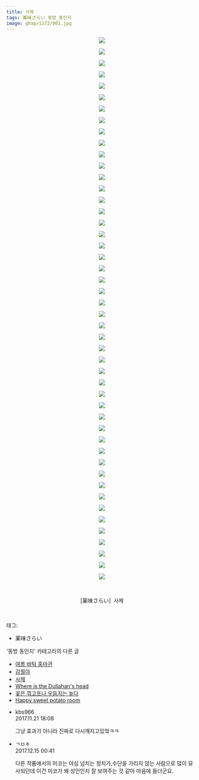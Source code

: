 ```yaml
---
title: 사제
tags: 薬味さらい 동방_동인지
image: ghap/1172/001.jpg
---
```

<div class="article">
<p style="text-align: center; clear: none; float: none;"><img src="{{ site.nasurl }}/ghap/1172/001.jpg"/></p>
<p style="text-align: center; clear: none; float: none;"><img src="{{ site.nasurl }}/ghap/1172/002.jpg"/></p>
<p style="text-align: center; clear: none; float: none;"><img src="{{ site.nasurl }}/ghap/1172/003.jpg"/></p>
<p style="text-align: center; clear: none; float: none;"><img src="{{ site.nasurl }}/ghap/1172/004.jpg"/></p>
<p style="text-align: center; clear: none; float: none;"><img src="{{ site.nasurl }}/ghap/1172/005.jpg"/></p>
<p style="text-align: center; clear: none; float: none;"><img src="{{ site.nasurl }}/ghap/1172/006.jpg"/></p>
<p style="text-align: center; clear: none; float: none;"><img src="{{ site.nasurl }}/ghap/1172/007.jpg"/></p>
<p style="text-align: center; clear: none; float: none;"><img src="{{ site.nasurl }}/ghap/1172/008.jpg"/></p>
<p style="text-align: center; clear: none; float: none;"><img src="{{ site.nasurl }}/ghap/1172/009.jpg"/></p>
<p style="text-align: center; clear: none; float: none;"><img src="{{ site.nasurl }}/ghap/1172/010.jpg"/></p>
<p style="text-align: center; clear: none; float: none;"><img src="{{ site.nasurl }}/ghap/1172/011.jpg"/></p>
<p style="text-align: center; clear: none; float: none;"><img src="{{ site.nasurl }}/ghap/1172/012.jpg"/></p>
<p style="text-align: center; clear: none; float: none;"><img src="{{ site.nasurl }}/ghap/1172/013.jpg"/></p>
<p style="text-align: center; clear: none; float: none;"><img src="{{ site.nasurl }}/ghap/1172/014.jpg"/></p>
<p style="text-align: center; clear: none; float: none;"><img src="{{ site.nasurl }}/ghap/1172/015.jpg"/></p>
<p style="text-align: center; clear: none; float: none;"><img src="{{ site.nasurl }}/ghap/1172/016.jpg"/></p>
<p style="text-align: center; clear: none; float: none;"><img src="{{ site.nasurl }}/ghap/1172/017.jpg"/></p>
<p style="text-align: center; clear: none; float: none;"><img src="{{ site.nasurl }}/ghap/1172/018.jpg"/></p>
<p style="text-align: center; clear: none; float: none;"><img src="{{ site.nasurl }}/ghap/1172/019.jpg"/></p>
<p style="text-align: center; clear: none; float: none;"><img src="{{ site.nasurl }}/ghap/1172/020.jpg"/></p>
<p style="text-align: center; clear: none; float: none;"><img src="{{ site.nasurl }}/ghap/1172/021.jpg"/></p>
<p style="text-align: center; clear: none; float: none;"><img src="{{ site.nasurl }}/ghap/1172/022.jpg"/></p>
<p style="text-align: center; clear: none; float: none;"><img src="{{ site.nasurl }}/ghap/1172/023.jpg"/></p>
<p style="text-align: center; clear: none; float: none;"><img src="{{ site.nasurl }}/ghap/1172/024.jpg"/></p>
<p style="text-align: center; clear: none; float: none;"><img src="{{ site.nasurl }}/ghap/1172/025.jpg"/></p>
<p style="text-align: center; clear: none; float: none;"><img src="{{ site.nasurl }}/ghap/1172/026.jpg"/></p>
<p style="text-align: center; clear: none; float: none;"><img src="{{ site.nasurl }}/ghap/1172/027.jpg"/></p>
<p style="text-align: center; clear: none; float: none;"><img src="{{ site.nasurl }}/ghap/1172/028.jpg"/></p>
<p style="text-align: center; clear: none; float: none;"><img src="{{ site.nasurl }}/ghap/1172/029.jpg"/></p>
<p style="text-align: center; clear: none; float: none;"><img src="{{ site.nasurl }}/ghap/1172/030.jpg"/></p>
<p style="text-align: center; clear: none; float: none;"><img src="{{ site.nasurl }}/ghap/1172/031.jpg"/></p>
<p style="text-align: center; clear: none; float: none;"><img src="{{ site.nasurl }}/ghap/1172/032.jpg"/></p>
<p style="text-align: center; clear: none; float: none;"><img src="{{ site.nasurl }}/ghap/1172/033.jpg"/></p>
<p style="text-align: center; clear: none; float: none;"><img src="{{ site.nasurl }}/ghap/1172/034.jpg"/></p>
<p style="text-align: center; clear: none; float: none;"><img src="{{ site.nasurl }}/ghap/1172/035.jpg"/></p>
<p style="text-align: center; clear: none; float: none;"><img src="{{ site.nasurl }}/ghap/1172/036.jpg"/></p>
<p style="text-align: center; clear: none; float: none;"><img src="{{ site.nasurl }}/ghap/1172/037.jpg"/></p>
<p style="text-align: center; clear: none; float: none;"><img src="{{ site.nasurl }}/ghap/1172/038.jpg"/></p>
<p style="text-align: center; clear: none; float: none;"><img src="{{ site.nasurl }}/ghap/1172/039.jpg"/></p>
<p style="text-align: center; clear: none; float: none;"><img src="{{ site.nasurl }}/ghap/1172/040.jpg"/></p>
<p style="text-align: center; clear: none; float: none;"><img src="{{ site.nasurl }}/ghap/1172/041.jpg"/></p>
<p style="text-align: center; clear: none; float: none;"><img src="{{ site.nasurl }}/ghap/1172/042.jpg"/></p>
<p style="text-align: center; clear: none; float: none;"><img src="{{ site.nasurl }}/ghap/1172/043.jpg"/></p>
<p style="text-align: center; clear: none; float: none;"><img src="{{ site.nasurl }}/ghap/1172/044.jpg"/></p>
<p style="text-align: center; clear: none; float: none;"><img src="{{ site.nasurl }}/ghap/1172/045.jpg"/></p>
<p style="text-align: center; clear: none; float: none;"><img src="{{ site.nasurl }}/ghap/1172/046.jpg"/></p>
<p style="text-align: center; clear: none; float: none;"><img src="{{ site.nasurl }}/ghap/1172/047.jpg"/></p>
<p style="text-align: center; clear: none; float: none;"><img src="{{ site.nasurl }}/ghap/1172/048.jpg"/></p>
<p style="text-align: center; clear: none; float: none;"><br/></p>
<p style="text-align: center; clear: none; float: none;">[薬味さらい]  사제</p>
<p><br/></p>
</div><div class="tagTrail">
<p>태그: </p>
<ul>
<li>薬味さらい</li>
</ul>
</div><div class="another">
<p>'동방 동인지' 카테고리의 다른 글</p>
<ul>
<li><a href="/2016-07-28-ghap_1174">여름 바틱 홍마관</a></li>
<li><a href="/2016-07-28-ghap_1173">감월야</a></li>
<li><a href="/2016-07-28-ghap_1172">사제</a></li>
<li><a href="/2016-07-28-ghap_1171">Where is the Dullahan's head</a></li>
<li><a href="/2016-07-28-ghap_1170">꽃은 꺾고프나 우듬지는 높다</a></li>
<li><a href="/2016-07-28-ghap_1169">Happy sweet potato room</a></li>
</ul>
</div><div class="cb_module cb_fluid">
<div class="cb_wrt cb_profile">
<div class="comment">
<ul>
<li class="cb_thumb_off" id="comment15134427">
<div class="cb_comment_area">
<div class="cb_info_area">
<div class="cb_section">
<span class="cb_nick_name">kbs966</span>
</div>
<div class="cb_section">
<span class="cb_date">2017.11.21 18:08 </span>
</div>
</div>
<div class="cb_dsc_comment">
<p class="cb_dsc">
											그냥 효과가 아니라 진짜로 다시깨지고있엌ㅋㅋ
										</p>
</div>
</div></li>
<li class="cb_thumb_off" id="comment15152380">
<div class="cb_comment_area">
<div class="cb_info_area">
<div class="cb_section">
<span class="cb_nick_name">ㄱㅁㅎ</span>
</div>
<div class="cb_section">
<span class="cb_date">2017.12.15 00:41 </span>
</div>
</div>
<div class="cb_dsc_comment">
<p class="cb_dsc">
											다른 작품에서의 미코는 야심 넘치는 정치가,수단을 가리지 않는 사람으로 많이 묘사되던데 이건 미코가 왜 성인인지 잘 보여주는 것 같아 마음에 들더군요.
										</p>
</div>
</div></li>
</ul>
</div>
</div><!-- commentList close -->
</div>